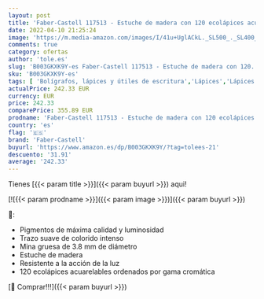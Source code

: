 ```yaml
---
layout: post
title: 'Faber-Castell 117513 - Estuche de madera con 120 ecolápices acuarelables  multicolor'
date: 2022-04-10 21:25:24
image: 'https://m.media-amazon.com/images/I/41u+UglACkL._SL500_._SL400_.jpg'
comments: true
category: ofertas
author: 'tole.es'
slug: 'B003GKXK9Y-es Faber-Castell 117513 - Estuche de madera con 120...'
sku: 'B003GKXK9Y-es'
tags: [ 'Bolígrafos, lápices y útiles de escritura','Lápices','Lápices de madera','Oficina y papelería','faber-castell', ]
actualPrice: 242.33 EUR
currency: EUR
price: 242.33
comparePrice: 355.89 EUR
prodname: 'Faber-Castell 117513 - Estuche de madera con 120 ecolápices acuarelables  multicolor'
country: 'es'
flag: '🇪🇸'
brand: 'Faber-Castell'
buyurl: 'https://www.amazon.es/dp/B003GKXK9Y/?tag=tolees-21'
descuento: '31.91'
average: '242.33'
---
```


Tienes [{{< param title >}}]({{< param buyurl >}}) aqui!

[![{{< param prodname >}}]({{< param image >}})]({{< param buyurl >}})

🔎:

- Pigmentos de máxima calidad y luminosidad
- Trazo suave de colorido intenso
- Mina gruesa de 3.8 mm de diámetro
- Estuche de madera
- Resistente a la acción de la luz
- 120 ecolápices acuarelables ordenados por gama cromática

[🛒 Comprar!!!]({{< param buyurl >}})
